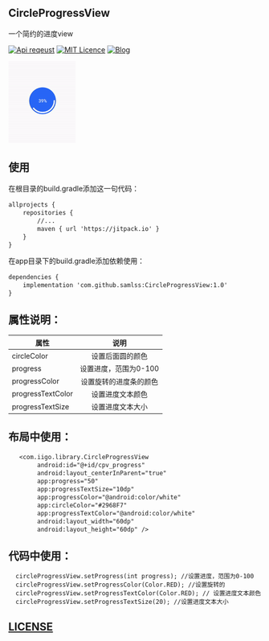 
## CircleProgressView
一个简约的进度view


[![Api reqeust](https://img.shields.io/badge/api-1+-green.svg)](https://github.com/samlss/CircleProgressView)  [![MIT Licence](https://badges.frapsoft.com/os/mit/mit.svg?v=103)](https://github.com/samlss/CircleProgressView/blob/master/LICENSE) [![Blog](https://img.shields.io/badge/samlss-blog-orange.svg)](https://blog.csdn.net/Samlss)


![screenshot](https://github.com/samlss/CircleProgressView/blob/master/screenshots/screenshot1.gif)


## 使用 <br>
在根目录的build.gradle添加这一句代码：
```
allprojects {
    repositories {
        //...
        maven { url 'https://jitpack.io' }
    }
}
```

在app目录下的build.gradle添加依赖使用：
```
dependencies {
    implementation 'com.github.samlss:CircleProgressView:1.0'
}
```

## 属性说明：

| 属性        | 说明           |
| ------------- |:-------------:|
| circleColor      | 设置后面圆的颜色 |
| progress | 设置进度，范围为0-100 |
| progressColor | 设置旋转的进度条的颜色 |
| progressTextColor | 设置进度文本颜色 |
| progressTextSize | 设置进度文本大小 |


## 布局中使用：
```
   <com.iigo.library.CircleProgressView
        android:id="@+id/cpv_progress"
        android:layout_centerInParent="true"
        app:progress="50"
        app:progressTextSize="10dp"
        app:progressColor="@android:color/white"
        app:circleColor="#2968F7"
        app:progressTextColor="@android:color/white"
        android:layout_width="60dp"
        android:layout_height="60dp" />
```

## 代码中使用：
```
  circleProgressView.setProgress(int progress); //设置进度，范围为0-100
  circleProgressView.setProgressColor(Color.RED); //设置旋转的
  circleProgressView.setProgressTextColor(Color.RED); // 设置进度文本颜色
  circleProgressView.setProgressTextSize(20); //设置进度文本大小
```


## [LICENSE](https://github.com/samlss/CircleProgressView/blob/master/LICENSE)
